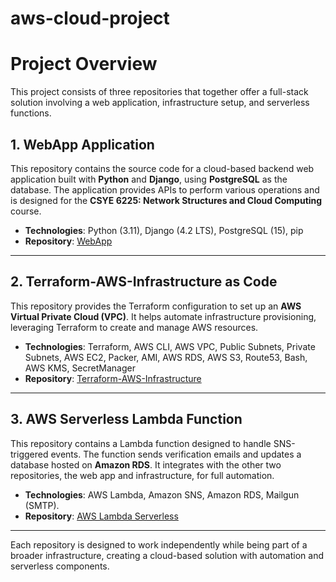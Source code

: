 # aws-cloud-project

# Project Overview

This project consists of three repositories that together offer a full-stack solution involving a web application, infrastructure setup, and serverless functions.

## 1. **WebApp Application**
This repository contains the source code for a cloud-based backend web application built with **Python** and **Django**, using **PostgreSQL** as the database. The application provides APIs to perform various operations and is designed for the **CSYE 6225: Network Structures and Cloud Computing** course.

- **Technologies**: Python (3.11), Django (4.2 LTS), PostgreSQL (15), pip
- **Repository**: [WebApp](https://github.com/bennychethana/webapp)

---

## 2. **Terraform-AWS-Infrastructure as Code**
This repository provides the Terraform configuration to set up an **AWS Virtual Private Cloud (VPC)**. It helps automate infrastructure provisioning, leveraging Terraform to create and manage AWS resources.

- **Technologies**: Terraform, AWS CLI, AWS VPC, Public Subnets, Private Subnets, AWS EC2, Packer, AMI, AWS RDS, AWS S3, Route53, Bash, AWS KMS, SecretManager
- **Repository**: [Terraform-AWS-Infrastructure](https://github.com/bennychethana/tf-aws-infra-fork)

---

## 3. **AWS Serverless Lambda Function**
This repository contains a Lambda function designed to handle SNS-triggered events. The function sends verification emails and updates a database hosted on **Amazon RDS**. It integrates with the other two repositories, the web app and infrastructure, for full automation.

- **Technologies**: AWS Lambda, Amazon SNS, Amazon RDS, Mailgun (SMTP).
- **Repository**: [AWS Lambda Serverless](https://github.com/bennychethana/serverless-fork)

---

Each repository is designed to work independently while being part of a broader infrastructure, creating a cloud-based solution with automation and serverless components.
